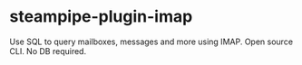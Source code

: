 # steampipe-plugin-imap
Use SQL to query mailboxes, messages and more using IMAP. Open source CLI. No DB required.
